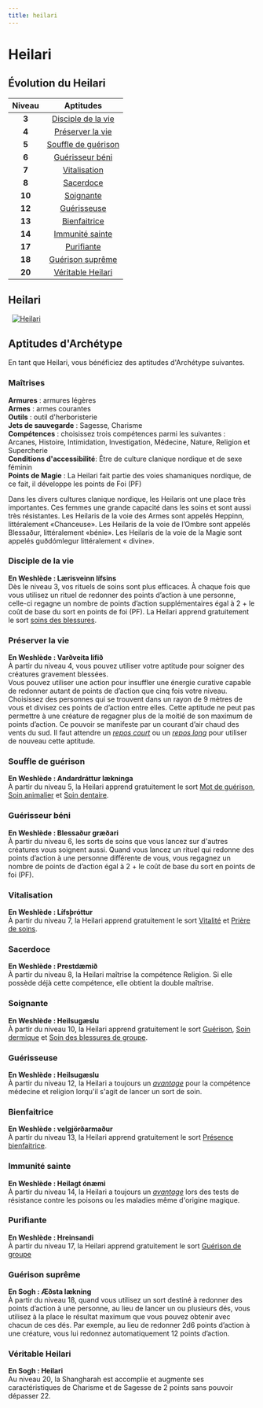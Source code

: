 ```yaml
---
title: heilari
---
```

# Heilari

## Évolution du Heilari

|Niveau|Aptitudes|
|:-:|:-:|
|**3**|[Disciple de la vie](#disciple-de-la-vie)|
|**4**|[Préserver la vie](#preserver-la-vie)|
|**5**|[Souffle de guérison](#souffle-de-guerison)|
|**6**|[Guérisseur béni](#guerisseur-beni)|
|**7**|[Vitalisation](#vitalisation)|
|**8**|[Sacerdoce](#sacerdoce)|
|**10**|[Soignante](#soignante)|
|**12**|[Guérisseuse](#guerisseuse)|
|**13**|[Bienfaitrice](#bienfaitrice)|
|**14**|[Immunité sainte](#immunite-sainte)|
|**17**|[Purifiante](#purifiante)|
|**18**|[Guérison suprême](#guerison-supreme)|
|**20**|[Véritable Heilari](#veritable-heilari)|

## Heilari
&nbsp;
[![Heilari](https://www.douaratil.fr/illustrations/archetype/heilarim.png)](https://www.douaratil.fr/illustrations/archetype/heilari.jpg)  

## Aptitudes d'Archétype
En tant que Heilari, vous bénéficiez des aptitudes d'Archétype suivantes.

### Maîtrises
**Armures** : armures légères  
**Armes** : armes courantes  
**Outils** : outil d'herboristerie    
**Jets de sauvegarde** : Sagesse, Charisme  
**Compétences** : choisissez trois compétences parmi les suivantes : Arcanes, Histoire, Intimidation, Investigation, Médecine, Nature, Religion et Supercherie  
**Conditions d'accessibilité**: Être de culture clanique nordique et de sexe féminin  
**Points de Magie** : La Heilari fait partie des voies shamaniques nordique, de ce fait, il développe les points de Foi (PF)  

Dans les divers cultures clanique nordique, les Heilaris ont une place très importantes. Ces femmes une grande capacité dans les soins et sont aussi très résistantes. Les Heilaris de la voie des Armes sont appelés Heppinn, littéralement «Chanceuse». Les Heilaris de la voie de l’Ombre sont appelés Blessaður, littéralement «bénie». Les Heilaris de la voie de la Magie sont appelés guðdómlegur littéralement « divine».  

### Disciple de la vie
**En Weshlède : Lærisveinn lífsins**  
Dès le niveau 3, vos rituels de soins sont plus efficaces. À chaque fois que vous utilisez un rituel de redonner des points d’action à une personne, celle-ci regagne un nombre de points d’action supplémentaires égal à 2 + le coût de base du sort en points de foi (PF). La Heilari apprend gratuitement le sort [soins des blessures](/grimoire/soin-des-blessures).

### Préserver la vie
**En Weshlède : Varðveita lífið**  
À partir du niveau 4, vous pouvez utiliser votre aptitude pour soigner des créatures gravement blessées.  
Vous pouvez utiliser une action pour insuffler une énergie curative capable de redonner autant de points de d’action que cinq fois votre niveau. Choisissez des personnes qui se trouvent dans un rayon de 9 mètres de vous et divisez ces points de d’action entre elles. Cette aptitude ne peut pas permettre à une créature de regagner plus de la moitié de son maximum de points d’action. Ce pouvoir se manifeste par un courant d’air chaud des vents du sud. Il faut attendre un [_repos court_](/gerer-la-sante-du-personnage/#repos-court) ou un [_repos long_](/gerer-la-sante-du-personnage/#repos-long) pour utiliser de nouveau cette aptitude.  

### Souffle de guérison
**En Weshlède : Andardráttur lækninga**  
À partir du niveau 5, la Heilari apprend gratuitement le sort [Mot de guérison](/grimoire/mot-de-guerison), [Soin animalier](/grimoire/soin-animalier) et [Soin dentaire](/grimoire/soin-dentaire).   

### Guérisseur béni
**En Weshlède : Blessaður græðari**  
À partir du niveau 6, les sorts de soins que vous lancez sur d'autres créatures vous soignent aussi. Quand vous lancez un rituel qui redonne des points d’action à une personne différente de vous, vous regagnez un nombre de points de d’action égal à 2 + le coût de base du sort en points de foi (PF).

### Vitalisation  
**En Weshlède : Lífsþróttur**  
À partir du niveau 7, la Heilari apprend gratuitement le sort [Vitalité](/grimoire/vitalite) et [Prière de soins](/grimoire/priere-de-soin).

### Sacerdoce  
**En Weshlède : Prestdæmið**  
À partir du niveau 8, la Heilari maîtrise la compétence Religion. Si elle possède déjà cette compétence, elle obtient la double maîtrise.  

### Soignante  
**En Weshlède : Heilsugæslu**  
À partir du niveau 10, la Heilari apprend gratuitement le sort [Guérison](/grimoire/guerison), [Soin dermique](/grimoire/soin-dermique) et [Soin des blessures de groupe](/grimoire/soins-des-blessures-de-groupe).  

### Guérisseuse  
**En Weshlède : Heilsugæslu**  
À partir du niveau 12, la Heilari a toujours un [_avantage_](/utiliser-les-caracteristiques/#avantage-et-desavantage) pour la compétence médecine et religion lorqu'il s'agit de lancer un sort de soin.  

### Bienfaitrice  
**En Weshlède : velgjörðarmaður**  
À partir du niveau 13, la Heilari apprend gratuitement le sort [Présence bienfaitrice](/grimoire/presence-bienfaitrice).  

### Immunité sainte  
**En Weshlède : Heilagt ónæmi**  
À partir du niveau 14, la Heilari a toujours un [_avantage_](/utiliser-les-caracteristiques/#avantage-et-desavantage) lors des tests de résistance contre les poisons ou les maladies même d'origine magique.  

### Purifiante  
**En Weshlède : Hreinsandi**  
À partir du niveau 17, la Heilari apprend gratuitement le sort [Guérison de groupe](/grimoire/guerison-de-groupe)

### Guérison suprême  
**En Sogh : Æðsta lækning**  
À partir du niveau 18, quand vous utilisez un sort destiné à redonner des points d’action à une personne, au lieu de lancer un ou plusieurs dés, vous utilisez à la place le résultat maximum que vous pouvez obtenir avec chacun de ces dés. Par exemple, au lieu de redonner 2d6 points d’action à une créature, vous lui redonnez automatiquement 12 points d’action.  

### Véritable Heilari
**En Sogh : Heilari**  
Au niveau 20, la Shangharah est accomplie et augmente ses caractéristiques de Charisme et de Sagesse de 2 points sans pouvoir dépasser 22.
